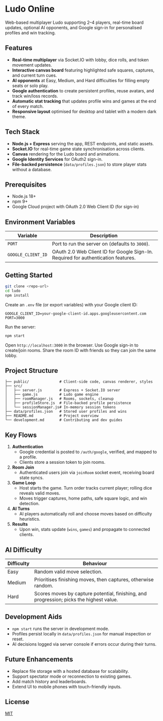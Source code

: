# Ludo Online

Web-based multiplayer Ludo supporting 2–4 players, real-time board updates, optional AI opponents, and Google sign-in for personalised profiles and win tracking.

## Features

- **Real-time multiplayer** via Socket.IO with lobby, dice rolls, and token movement updates.
- **Interactive canvas board** featuring highlighted safe squares, captures, and current turn cues.
- **AI opponents** at Easy, Medium, and Hard difficulties for filling empty seats or solo play.
- **Google authentication** to create persistent profiles, reuse avatars, and track win/loss records.
- **Automatic stat tracking** that updates profile wins and games at the end of every match.
- **Responsive layout** optimised for desktop and tablet with a modern dark theme.

## Tech Stack

- **Node.js + Express** serving the app, REST endpoints, and static assets.
- **Socket.IO** for real-time game state synchronisation across clients.
- **Canvas** rendering for the Ludo board and animations.
- **Google Identity Services** for OAuth2 sign-in.
- **File-backed persistence** (`data/profiles.json`) to store player stats without a database.

## Prerequisites

- Node.js 18+
- npm 9+
- Google Cloud project with OAuth 2.0 Web Client ID (for sign-in)

## Environment Variables

| Variable | Description |
| --- | --- |
| `PORT` | Port to run the server on (defaults to `3000`). |
| `GOOGLE_CLIENT_ID` | OAuth 2.0 Web Client ID for Google Sign-In. Required for authentication features. |

## Getting Started

```bash
git clone <repo-url>
cd ludo
npm install
```

Create an `.env` file (or export variables) with your Google client ID:

```env
GOOGLE_CLIENT_ID=your-google-client-id.apps.googleusercontent.com
PORT=3000
```

Run the server:

```bash
npm start
```

Open `http://localhost:3000` in the browser. Use Google sign-in to create/join rooms. Share the room ID with friends so they can join the same lobby.

## Project Structure

```
├── public/              # Client-side code, canvas renderer, styles
├── src/
│   ├── server.js        # Express + Socket.IO server
│   ├── game.js          # Ludo game engine
│   ├── roomManager.js   # Rooms, sockets, cleanup
│   ├── profileStore.js  # File-backed profile persistence
│   └── sessionManager.js# In-memory session tokens
├── data/profiles.json   # Stored user profiles and wins
├── README.md            # Project overview
└── development.md       # Contributing and dev guides
```

## Key Flows

1. **Authentication**
   - Google credential is posted to `/auth/google`, verified, and mapped to a profile.
   - Clients store a session token to join rooms.
2. **Room Join**
   - Authenticated users join via `joinRoom` socket event, receiving board state syncs.
3. **Game Loop**
   - Host starts the game. Turn order tracks current player; rolling dice reveals valid moves.
   - Moves trigger captures, home paths, safe square logic, and win detection.
4. **AI Turns**
   - AI players automatically roll and choose moves based on difficulty heuristics.
5. **Results**
   - Upon win, stats update (`wins`, `games`) and propagate to connected clients.

## AI Difficulty

| Difficulty | Behaviour |
| --- | --- |
| Easy | Random valid move selection. |
| Medium | Prioritises finishing moves, then captures, otherwise random. |
| Hard | Scores moves by capture potential, finishing, and progression; picks the highest value. |

## Development Aids

- `npm start` runs the server in development mode.
- Profiles persist locally in `data/profiles.json` for manual inspection or reset.
- AI decisions logged via server console if errors occur during their turns.

## Future Enhancements

- Replace file storage with a hosted database for scalability.
- Support spectator mode or reconnection to existing games.
- Add match history and leaderboards.
- Extend UI to mobile phones with touch-friendly inputs.

## License

[MIT](./LICENSE)
